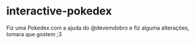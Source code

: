 # interactive-pokedex
Fiz uma Pokedex com a ajuda do @devemdobro e fiz alguma alterações, tomara que gostem ;3
